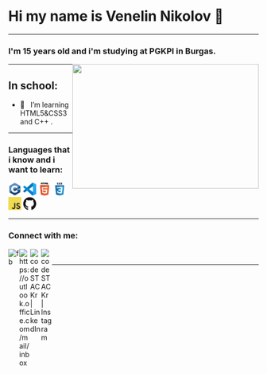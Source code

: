 # Hi my name is Venelin Nikolov 👋

<hr>

### I'm 15 years old and i'm studying at PGKPI in Burgas.

<img align="right" height="250" width="375" alt="" src="https://www.bing.com/images/search?view=detailV2&ccid=9%2f%2fbdPt9&id=B90BA2C7F0B261132CCF23ED73C06F1DBEEA3D85&thid=OIP.9__bdPt9XrdsomrnHbYWcAHaHP&mediaurl=https%3a%2f%2fmedia2.giphy.com%2fmedia%2fdu3J3cXyzhj75IOgvA%2fgiphy.gif&cdnurl=https%3a%2f%2fth.bing.com%2fth%2fid%2fR.f7ffdb74fb7d5eb76ca26ae71db61670%3frik%3dhT3qvh1vwHPtIw%26pid%3dImgRaw%26r%3d0&exph=469&expw=480&q=gif+github&simid=608037536709754405&FORM=IRPRST&ck=B5EE4E56F34FAA770A0234984D2912A9&selectedIndex=3" />

<hr>

## In school:

- 🚀 &nbsp; I’m learning HTML5&CSS3 and C++ .

<hr>

### Languages that i know and i want to learn:

<code><img alt="CPP" width="26px" src="https://raw.githubusercontent.com/github/explore/80688e429a7d4ef2fca1e82350fe8e3517d3494d/topics/cpp/cpp.png" ></code>
<code><img alt="Visual Studio Code" width="26px" src="https://raw.githubusercontent.com/github/explore/80688e429a7d4ef2fca1e82350fe8e3517d3494d/topics/visual-studio-code/visual-studio-code.png"></code>
<code><img alt="HTML5" width="26px" src="https://raw.githubusercontent.com/github/explore/80688e429a7d4ef2fca1e82350fe8e3517d3494d/topics/html/html.png" ></code>
<code><img alt="CSS3" width="26px" src="https://raw.githubusercontent.com/github/explore/80688e429a7d4ef2fca1e82350fe8e3517d3494d/topics/css/css.png" ></code>
<code><img alt="JavaScript" width="26px"  src="https://raw.githubusercontent.com/github/explore/80688e429a7d4ef2fca1e82350fe8e3517d3494d/topics/javascript/javascript.png" ></code>
<code><img  alt="GitHub" width="26px" src="https://raw.githubusercontent.com/github/explore/78df643247d429f6cc873026c0622819ad797942/topics/github/github.png" ></code>

<hr>

### Connect with me:

<a href ="http://www.google.com" ><img align="left" alt="fb" width="22px" src="https://cdn.jsdelivr.net/npm/simple-icons@v3/icons/youtube.svg" /><a/>
<img align="left" alt="https://outlook.office.com/mail/inbox" width="22px" src="https://cdn.jsdelivr.net/npm/simple-icons@v3/icons/twitter.svg" />
<img align="left" alt="codeSTACKr | LinkedIn" width="22px" src="https://cdn.jsdelivr.net/npm/simple-icons@v3/icons/linkedin.svg" />
<img align="left" alt="codeSTACKr | Instagram" width="22px" src="https://cdn.jsdelivr.net/npm/simple-icons@v3/icons/instagram.svg" />
<br>
<hr>
